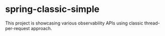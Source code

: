 # spring-classic-simple

This project is showcasing various observability APIs using classic thread-per-request approach.